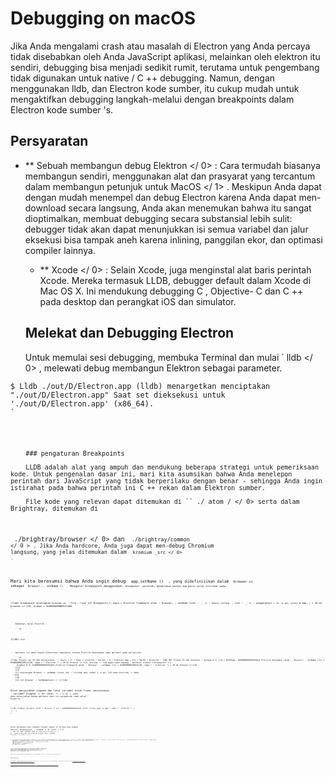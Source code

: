 # Debugging on macOS

Jika Anda mengalami crash atau masalah di Electron yang Anda percaya tidak disebabkan oleh Anda JavaScript aplikasi, melainkan oleh elektron itu sendiri, debugging bisa menjadi sedikit rumit, terutama untuk pengembang tidak digunakan untuk native / C ++ debugging. Namun, dengan menggunakan lldb, dan Electron kode sumber, itu cukup mudah untuk mengaktifkan debugging langkah-melalui dengan breakpoints dalam Electron kode sumber 's.

## Persyaratan

* ** Sebuah membangun debug Elektron </ 0> : Cara termudah biasanya membangun sendiri, menggunakan alat dan prasyarat yang tercantum dalam  membangun petunjuk untuk MacOS </ 1> . Meskipun Anda dapat dengan mudah menempel dan debug Electron karena Anda dapat men-download secara langsung, Anda akan menemukan bahwa itu sangat dioptimalkan, membuat debugging secara substansial lebih sulit: debugger tidak akan dapat menunjukkan isi semua variabel dan jalur eksekusi bisa tampak aneh karena inlining, panggilan ekor, dan optimasi compiler lainnya.</p></li> 
    
    * ** Xcode </ 0> : Selain Xcode, juga menginstal alat baris perintah Xcode. Mereka termasuk LLDB, debugger default dalam Xcode di Mac OS X. Ini mendukung debugging C , Objective- C dan C ++ pada desktop dan perangkat iOS dan simulator.</p></li> </ul> 
        
        ## Melekat dan Debugging Electron
        
        Untuk memulai sesi debugging, membuka Terminal dan mulai ` lldb </ 0> , melewati debug membangun Elektron sebagai parameter.</p>

<pre><code class="sh">$ Lldb ./out/D/Electron.app (lldb) menargetkan menciptakan "./out/D/Electron.app" Saat set dieksekusi untuk './out/D/Electron.app' (x86_64).
`</pre> 
        
        ### pengaturan Breakpoints
        
        LLDB adalah alat yang ampuh dan mendukung beberapa strategi untuk pemeriksaan kode. Untuk pengenalan dasar ini, mari kita asumsikan bahwa Anda menelepon perintah dari JavaScript yang tidak berperilaku dengan benar - sehingga Anda ingin istirahat pada bahwa perintah ini C ++ rekan dalam Elektron sumber.
        
        File kode yang relevan dapat ditemukan di `` ./ atom / </ 0> serta dalam Brightray, ditemukan di
 <code> ./brightray/browser </ 0> dan <code> ./brightray/common </ 0 > . Jika Anda hardcore, Anda juga dapat men-debug Chromium langsung, yang jelas ditemukan dalam <code> kromium _src </ 0> .</p>

<p>Mari kita berasumsi bahwa Anda ingin debug <code> app.setName () </ 0> , yang didefinisikan dalam <code> browser.cc </ 0> 
sebagai <code> Browser :: setName () </ 0> . Mengatur breakpoint menggunakan <code> breakpoint </ 0> perintah, menentukan berkas dan garis untuk istirahat pada:</p>

<pre><code class="sh">(lldb) breakpoint ditetapkan browser.cc --file --line 117 Breakpoint 1: mana = Electron Framework`atom: : Browser: : setName (std: : __ 1: : basic_string <char, std::__1::char_traits<char> , std: : __ 1: : pengalokasi < 1>  & gt; const & amp; ) + 20 di browser.cc:118, alamat = 0x000000000015fdb4
``</pre> 
        
        Kemudian, mulai Electron :
        
        ```sh
(Lldb) run
```
    
    Aplikasi ini akan segera dihentikan sementara, karena Electron menetapkan nama aplikasi pada peluncuran:
    
    ```sh
(lldb) Proses run 25.244 diluncurkan: '/ Users / fr / Kode / elektron / keluar / D / Elektron App / Isi / MacOS / Electron ' (x86_64) Proses 25.244 berhenti * benang # 1: tid = 0x839a4c, 0x0000000100162db4 Electron Kerangka `atom: : Browser: : setName (ini = 0x0000000108b14f20, nama = " Electron ") + 20 di browser.cc:118, antrian = 'com.apple.main-benang', berhenti alasan = breakpoint 1.1
     bingkai # 0: 0x0000000100162db4 elektron Framework`atom: : Browser: : setName (ini = 0x0000000108b14f20, nama = " elektron ") + 20 di browser.cc:118
    115}
    116
    117 kekosongan Browser :: setName (const std :: string& amp; nama) {- & gt; 118 name_override_ = nama;
   119}
    120
    121 int Browser :: GetBadgeCount () {(lldb)
```

Untuk menunjukkan argumen dan lokal variabel untuk frame, menjalankan ` variabel bingkai </ 0> (atau <code> fr v </ 0> ), yang akan menunjukkan bahwa aplikasi saat ini pengaturan nama untuk " Elektron ".</p>

<pre><code class="sh">(lldb) bingkai variabel (atom :: Browser *) ini = 0x0000000108b14f20 (const string yang  & amp; ) name = " Elektron ": {
 [...] 
}    
`</pre> 

Untuk melakukan satu langkah tingkat sumber di thread yang sedang dipilih, mengeksekusi `` langkah </ 0> (atau <code> s </ 0> ).
Hal ini akan membawa Anda ke <code> name_override_.empty () </ 0> . Untuk melanjutkan dan melakukan langkah lebih, jalankan <code> berikutnya </ 0> (atau <code> n </ 0> ).</p>

<pre><code class="sh">(lldb) Langkah Proses 25.244 berhenti * benang # 1: tid = 0x839a4c, 0x0000000100162dcc Electron Framework`atom: : Browser: : setName (ini = 0x0000000108b14f20, nama = " Electron ") + 44 di browser.cc:119, antrian = ' com.apple.main-benang', berhenti alasan = langkah dalam
     bingkai # 0: 0x0000000100162dcc Electron Framework`atom: : Browser: : setName (ini = 0x0000000108b14f20, nama = " Electron ") + 44 di browser.cc:119
    116
    117 kekosongan Browser :: setName (std :: string const & amp; nama) {
    118 name_override_ = nama; - & gt; 119}
    120
    121 int Browser :: GetBadgeCount () {
   122 badge_count_ kembali;
``</pre> 

Untuk menyelesaikan debugging pada titik ini, jalankan  proses terus </ 0> . Anda juga dapat berlanjut sampai garis tertentu terkena di thread ini ( <code> benang sampai 100 </ 0> ). Perintah ini akan menjalankan thread di frame sampai mencapai garis 100 dalam bingkai ini atau berhenti jika ia meninggalkan frame.</p>

<p>Sekarang, jika Anda membuka alat pengembang Electron dan memanggil <code> setName </ 0> , Anda akan sekali lagi memukul breakpoint.</p>

<h3>Bacaan lebih lanjut</h3>

<p>LLDB adalah alat yang ampuh dengan dokumentasi yang bagus. Untuk mempelajari lebih lanjut tentang hal itu, mempertimbangkan Apple dokumentasi debugging, misalnya <a href="https://developer.apple.com/library/mac/documentation/IDEs/Conceptual/gdb_to_lldb_transition_guide/document/lldb-basics.html#//apple_ref/doc/uid/TP40012917-CH2-SW2"> LLDB Command Struktur Referensi </ 0> 
atau pengantar <a href="https://developer.apple.com/library/mac/documentation/IDEs/Conceptual/gdb_to_lldb_transition_guide/document/lldb-terminal-workflow-tutorial.html"> Menggunakan LLDB sebagai Standalone Debugger </ 1> .</p>

<p>Anda juga dapat memeriksa LLDB ini fantastis <a href="http://lldb.llvm.org/tutorial.html"> tutorial manual dan </ 0> , yang akan menjelaskan skenario debugging lebih kompleks.</p>